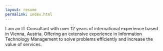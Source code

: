 ```yaml
---
layout: resume
permalink: index.html
---
```


I am an IT Consultant with over 12 years of international experience based in Vienna, Austria.
Offering an extensive experience in Information Technology Management to solve problems efficiently and increase the value of services.
